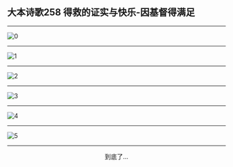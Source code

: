 
## 大本诗歌258 得救的证实与快乐-因基督得满足
        
<div id="aplayer0"></div>

---

<img alt="0" data-original="https://cdn.jsdelivr.net/gh/k34869/shi/data/d0257/0">

---

<img alt="1" data-original="https://cdn.jsdelivr.net/gh/k34869/shi/data/d0257/1">

---

<img alt="2" data-original="https://cdn.jsdelivr.net/gh/k34869/shi/data/d0257/2">

---

<img alt="3" data-original="https://cdn.jsdelivr.net/gh/k34869/shi/data/d0257/3">

---

<img alt="4" data-original="https://cdn.jsdelivr.net/gh/k34869/shi/data/d0257/4">

---

<img alt="5" data-original="https://cdn.jsdelivr.net/gh/k34869/shi/data/d0257/5">

---

<p style="text-align: center">到底了...</p>

<script src="/js/dist-view.js"></script>

<script>
MAIN.id = 'd0257';
        
const ap0 = new APlayer({
    container: document.getElementById('aplayer0'),
    volume: 1,
    loop: 'none',
    preload: 'none',
    audio: [{
        name: '大本诗歌258.mp3',
        artist: '大本诗歌',
        url: 'https://res.wx.qq.com/voice/getvoice?mediaid=MzI0NTk3MDM5M18yMjQ3NDkwNzAz',
        cover: '/favicon'
    }]
});
</script>
